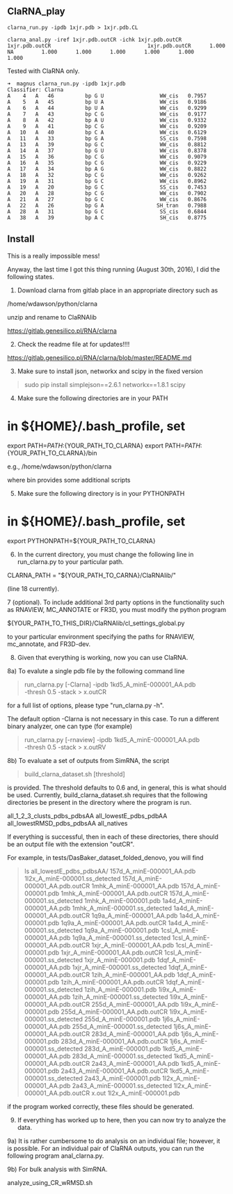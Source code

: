 ClaRNA_play
-------------------------------------------------------------------------------

    clarna_run.py -ipdb 1xjr.pdb > 1xjr.pdb.CL

    clarna_anal.py -iref 1xjr.pdb.outCR -ichk 1xjr.pdb.outCR
    1xjr.pdb.outCR                               1xjr.pdb.outCR      1.000      NA         1.000      1.000      1.000      1.000      1.000      1.000

Tested with ClaRNA only.

    ➜  magnus clarna_run.py -ipdb 1xjr.pdb
    Classifier: Clarna
    A    4   A   46          bp G U                  WW_cis   0.7957
    A    5   A   45          bp U A                  WW_cis   0.9186
    A    6   A   44          bp U A                  WW_cis   0.9299
    A    7   A   43          bp C G                  WW_cis   0.9177
    A    8   A   42          bp A U                  WW_cis   0.9332
    A    9   A   41          bp C G                  WW_cis   0.9209
    A   10   A   40          bp C A                  WW_cis   0.6129
    A   11   A   33          bp G A                  SS_cis   0.7598
    A   13   A   39          bp G C                  WW_cis   0.8812
    A   14   A   37          bp G U                  WW_cis   0.8378
    A   15   A   36          bp C G                  WW_cis   0.9079
    A   16   A   35          bp C G                  WW_cis   0.9229
    A   17   A   34          bp A G                  WW_cis   0.8822
    A   18   A   32          bp C G                  WW_cis   0.9262
    A   19   A   31          bp G C                  WW_cis   0.8962
    A   19   A   20          bp G C                  SS_cis   0.7453
    A   20   A   28          bp C G                  WW_cis   0.7902
    A   21   A   27          bp G C                  WW_cis   0.8676
    A   22   A   26          bp G A                 SH_tran   0.7988
    A   28   A   31          bp G C                  SS_cis   0.6844
    A   38   A   39          bp A C                  SH_cis   0.8775

Install
-------------------------------------------------------------------------------

This is a really impossible mess!

Anyway, the last time I got this thing running (August 30th, 2016), I
did the following states.

1. Download clarna from gitlab
place in an appropriate directory such as 

/home/wdawson/python/clarna

unzip and rename to ClaRNAlib

https://gitlab.genesilico.pl/RNA/clarna

2. Check the readme file at for updates!!!!

https://gitlab.genesilico.pl/RNA/clarna/blob/master/README.md

3. Make sure to install json, networkx and scipy in the fixed version

> sudo pip install simplejson==2.6.1 networkx==1.8.1 scipy

4. Make sure the following directories are in your PATH 

# in ${HOME}/.bash_profile, set
export PATH=$PATH:${YOUR_PATH_TO_CLARNA}
export PATH=$PATH:${YOUR_PATH_TO_CLARNA}/bin

e.g., /home/wdawson/python/clarna

where bin provides some additional scripts

5. Make sure the following directory is in your PYTHONPATH

# in ${HOME}/.bash_profile, set
export PYTHONPATH=${YOUR_PATH_TO_CLARNA}


6. In the current directory, you must change the following line in
run_clarna.py to your particular path.

CLARNA_PATH = "${YOUR_PATH_TO_CARNA}/ClaRNAlib/"

(line 18 currently).

7 (optional). To include additional 3rd party options in the
functionality such as RNAVIEW, MC_ANNOTATE or FR3D, you must modify
the python program

${YOUR_PATH_TO_THIS_DIR}/ClaRNAlib/cl_settings_global.py

to your particular environment specifying the paths for RNAVIEW,
mc_annotate, and FR3D-dev.


8. Given that everything is working, now you can use ClaRNA. 

8a) To evalute a single pdb file by the following command line

>  run_clarna.py [-Clarna] -ipdb 1kd5_A_minE-000001_AA.pdb \
   		 -thresh 0.5 -stack > x.outCR

for a full list of options, please type "run_clarna.py -h". 

The default option -Clarna is not necessary in this case. To run a
different binary analyzer, one can type (for example)

>  run_clarna.py [-rnaview] -ipdb 1kd5_A_minE-000001_AA.pdb \
   		 -thresh 0.5 -stack > x.outRV

8b) To evaluate a set of outputs from SimRNA, the script 

> build_clarna_dataset.sh [threshold]

is provided. The threshold defaults to 0.6 and, in general, this is
what should be used. Currently, build_clarna_dataset.sh requires that
the following directories be present in the directory where the
program is run.

all_1_2_3_clusts_pdbs_pdbsAA 
all_lowestE_pdbs_pdbAA
all_lowestRMSD_pdbs_pdbsAA 
all_natives

If everything is successful, then in each of these directories, there
should be an output file with the extension "outCR".

For example, in tests/DasBaker_dataset_folded_denovo, you will find

> ls all_lowestE_pdbs_pdbsAA/
157d_A_minE-000001_AA.pdb        1l2x_A_minE-000001.ss_detected
157d_A_minE-000001_AA.pdb.outCR  1mhk_A_minE-000001_AA.pdb
157d_A_minE-000001.pdb           1mhk_A_minE-000001_AA.pdb.outCR
157d_A_minE-000001.ss_detected   1mhk_A_minE-000001.pdb
1a4d_A_minE-000001_AA.pdb        1mhk_A_minE-000001.ss_detected
1a4d_A_minE-000001_AA.pdb.outCR  1q9a_A_minE-000001_AA.pdb
1a4d_A_minE-000001.pdb           1q9a_A_minE-000001_AA.pdb.outCR
1a4d_A_minE-000001.ss_detected   1q9a_A_minE-000001.pdb
1csl_A_minE-000001_AA.pdb        1q9a_A_minE-000001.ss_detected
1csl_A_minE-000001_AA.pdb.outCR  1xjr_A_minE-000001_AA.pdb
1csl_A_minE-000001.pdb           1xjr_A_minE-000001_AA.pdb.outCR
1csl_A_minE-000001.ss_detected   1xjr_A_minE-000001.pdb
1dqf_A_minE-000001_AA.pdb        1xjr_A_minE-000001.ss_detected
1dqf_A_minE-000001_AA.pdb.outCR  1zih_A_minE-000001_AA.pdb
1dqf_A_minE-000001.pdb           1zih_A_minE-000001_AA.pdb.outCR
1dqf_A_minE-000001.ss_detected   1zih_A_minE-000001.pdb
1i9x_A_minE-000001_AA.pdb        1zih_A_minE-000001.ss_detected
1i9x_A_minE-000001_AA.pdb.outCR  255d_A_minE-000001_AA.pdb
1i9x_A_minE-000001.pdb           255d_A_minE-000001_AA.pdb.outCR
1i9x_A_minE-000001.ss_detected   255d_A_minE-000001.pdb
1j6s_A_minE-000001_AA.pdb        255d_A_minE-000001.ss_detected
1j6s_A_minE-000001_AA.pdb.outCR  283d_A_minE-000001_AA.pdb
1j6s_A_minE-000001.pdb           283d_A_minE-000001_AA.pdb.outCR
1j6s_A_minE-000001.ss_detected   283d_A_minE-000001.pdb
1kd5_A_minE-000001_AA.pdb        283d_A_minE-000001.ss_detected
1kd5_A_minE-000001_AA.pdb.outCR  2a43_A_minE-000001_AA.pdb
1kd5_A_minE-000001.pdb           2a43_A_minE-000001_AA.pdb.outCR
1kd5_A_minE-000001.ss_detected   2a43_A_minE-000001.pdb
1l2x_A_minE-000001_AA.pdb        2a43_A_minE-000001.ss_detected
1l2x_A_minE-000001_AA.pdb.outCR  x.out
1l2x_A_minE-000001.pdb

if the program worked correctly, these files should be generated.

9.  If everything has worked up to here, then you can now try to
analyze the data.

9a) It is rather cumbersome to do analysis on an individual file;
however, it is possible. For an individual pair of ClaRNA outputs,
you can run the following program anal_clarna.py.

9b) For bulk analysis with SimRNA.

analyze_using_CR_wRMSD.sh
